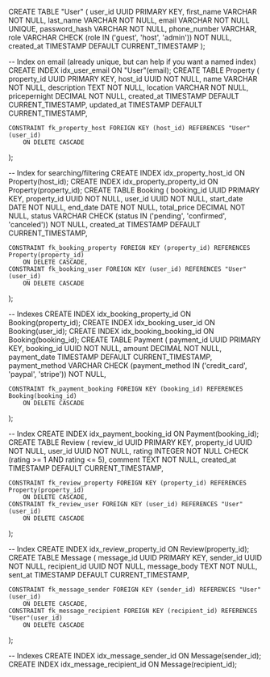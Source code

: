 CREATE TABLE "User" (
    user_id UUID PRIMARY KEY,
    first_name VARCHAR NOT NULL,
    last_name VARCHAR NOT NULL,
    email VARCHAR NOT NULL UNIQUE,
    password_hash VARCHAR NOT NULL,
    phone_number VARCHAR,
    role VARCHAR CHECK (role IN ('guest', 'host', 'admin')) NOT NULL,
    created_at TIMESTAMP DEFAULT CURRENT_TIMESTAMP
);

-- Index on email (already unique, but can help if you want a named index)
CREATE INDEX idx_user_email ON "User"(email);
CREATE TABLE Property (
    property_id UUID PRIMARY KEY,
    host_id UUID NOT NULL,
    name VARCHAR NOT NULL,
    description TEXT NOT NULL,
    location VARCHAR NOT NULL,
    pricepernight DECIMAL NOT NULL,
    created_at TIMESTAMP DEFAULT CURRENT_TIMESTAMP,
    updated_at TIMESTAMP DEFAULT CURRENT_TIMESTAMP,

    CONSTRAINT fk_property_host FOREIGN KEY (host_id) REFERENCES "User"(user_id)
        ON DELETE CASCADE
);

-- Index for searching/filtering
CREATE INDEX idx_property_host_id ON Property(host_id);
CREATE INDEX idx_property_property_id ON Property(property_id);
CREATE TABLE Booking (
    booking_id UUID PRIMARY KEY,
    property_id UUID NOT NULL,
    user_id UUID NOT NULL,
    start_date DATE NOT NULL,
    end_date DATE NOT NULL,
    total_price DECIMAL NOT NULL,
    status VARCHAR CHECK (status IN ('pending', 'confirmed', 'canceled')) NOT NULL,
    created_at TIMESTAMP DEFAULT CURRENT_TIMESTAMP,

    CONSTRAINT fk_booking_property FOREIGN KEY (property_id) REFERENCES Property(property_id)
        ON DELETE CASCADE,
    CONSTRAINT fk_booking_user FOREIGN KEY (user_id) REFERENCES "User"(user_id)
        ON DELETE CASCADE
);

-- Indexes
CREATE INDEX idx_booking_property_id ON Booking(property_id);
CREATE INDEX idx_booking_user_id ON Booking(user_id);
CREATE INDEX idx_booking_booking_id ON Booking(booking_id);
CREATE TABLE Payment (
    payment_id UUID PRIMARY KEY,
    booking_id UUID NOT NULL,
    amount DECIMAL NOT NULL,
    payment_date TIMESTAMP DEFAULT CURRENT_TIMESTAMP,
    payment_method VARCHAR CHECK (payment_method IN ('credit_card', 'paypal', 'stripe')) NOT NULL,

    CONSTRAINT fk_payment_booking FOREIGN KEY (booking_id) REFERENCES Booking(booking_id)
        ON DELETE CASCADE
);

-- Index
CREATE INDEX idx_payment_booking_id ON Payment(booking_id);
CREATE TABLE Review (
    review_id UUID PRIMARY KEY,
    property_id UUID NOT NULL,
    user_id UUID NOT NULL,
    rating INTEGER NOT NULL CHECK (rating >= 1 AND rating <= 5),
    comment TEXT NOT NULL,
    created_at TIMESTAMP DEFAULT CURRENT_TIMESTAMP,

    CONSTRAINT fk_review_property FOREIGN KEY (property_id) REFERENCES Property(property_id)
        ON DELETE CASCADE,
    CONSTRAINT fk_review_user FOREIGN KEY (user_id) REFERENCES "User"(user_id)
        ON DELETE CASCADE
);

-- Index
CREATE INDEX idx_review_property_id ON Review(property_id);
CREATE TABLE Message (
    message_id UUID PRIMARY KEY,
    sender_id UUID NOT NULL,
    recipient_id UUID NOT NULL,
    message_body TEXT NOT NULL,
    sent_at TIMESTAMP DEFAULT CURRENT_TIMESTAMP,

    CONSTRAINT fk_message_sender FOREIGN KEY (sender_id) REFERENCES "User"(user_id)
        ON DELETE CASCADE,
    CONSTRAINT fk_message_recipient FOREIGN KEY (recipient_id) REFERENCES "User"(user_id)
        ON DELETE CASCADE
);

-- Indexes
CREATE INDEX idx_message_sender_id ON Message(sender_id);
CREATE INDEX idx_message_recipient_id ON Message(recipient_id);
